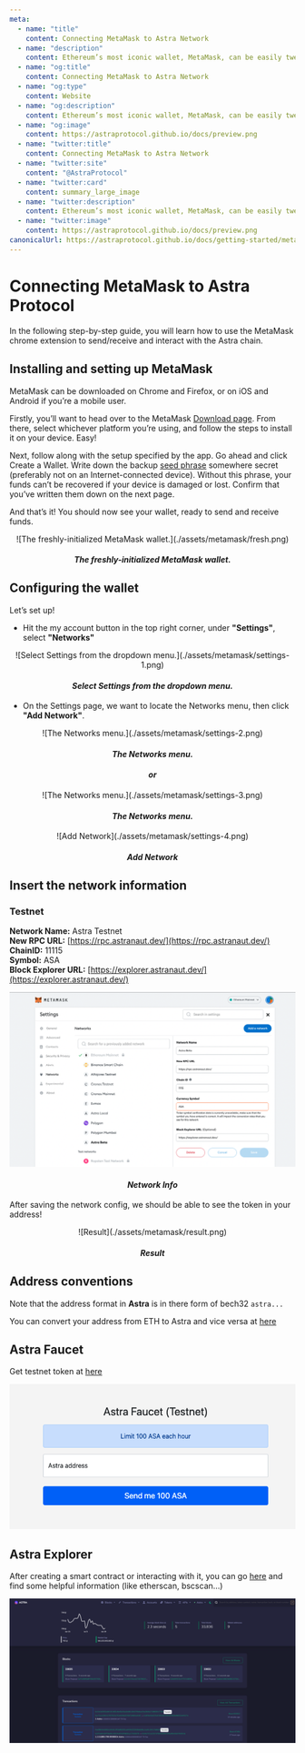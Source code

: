 ```yaml
---
meta:
  - name: "title"
    content: Connecting MetaMask to Astra Network
  - name: "description"
    content: Ethereum’s most iconic wallet, MetaMask, can be easily tweaked to support Astra Network.
  - name: "og:title"
    content: Connecting MetaMask to Astra Network
  - name: "og:type"
    content: Website
  - name: "og:description"
    content: Ethereum’s most iconic wallet, MetaMask, can be easily tweaked to support Astra Network.
  - name: "og:image"
    content: https://astraprotocol.github.io/docs/preview.png
  - name: "twitter:title"
    content: Connecting MetaMask to Astra Network
  - name: "twitter:site"
    content: "@AstraProtocol"
  - name: "twitter:card"
    content: summary_large_image
  - name: "twitter:description"
    content: Ethereum’s most iconic wallet, MetaMask, can be easily tweaked to support Astra Network.
  - name: "twitter:image"
    content: https://astraprotocol.github.io/docs/preview.png
canonicalUrl: https://astraprotocol.github.io/docs/getting-started/metamask.html
---
```



# Connecting MetaMask to Astra Protocol
In the following step-by-step guide, you will learn how to use the MetaMask chrome extension to send/receive and interact with the Astra chain.

## Installing and setting up MetaMask
MetaMask can be downloaded on Chrome and Firefox, or on iOS and Android if you’re a mobile user. 

Firstly, you’ll want to head over to the MetaMask [Download page](https://metamask.io/download.html). From there, select whichever platform you’re using, and follow the steps to install it on your device. Easy!

Next, follow along with the setup specified by the app. Go ahead and click Create a Wallet. Write down the backup [seed phrase](https://academy.binance.com/en/glossary/seed-phrase) somewhere secret (preferably not on an Internet-connected device). Without this phrase, your funds can’t be recovered if your device is damaged or lost. Confirm that you’ve written them down on the next page.

And that’s it! You should now see your wallet, ready to send and receive funds.
<p align="center">
  ![The freshly-initialized MetaMask wallet.](./assets/metamask/fresh.png)
  <h4 align = "center"><i>The freshly-initialized MetaMask wallet.</i></h4>
</p>

## Configuring the wallet
Let’s set up!

* Hit the my account button in the top right corner, under <b>"Settings"</b>, select <b>"Networks"</b>
<p align="center">
  ![Select Settings from the dropdown menu.](./assets/metamask/settings-1.png)
  <h4 align = "center"><i>Select Settings from the dropdown menu.</i></h4>
</p>

* On the Settings page, we want to locate the Networks menu, then click <b>"Add Network"</b>.
<p align="center">
  ![The Networks menu.](./assets/metamask/settings-2.png)
  <h4 align = "center"><i>The Networks menu.</i></h4>
</p>
<h4 align = "center"><i>or</i></h4>
<p align="center">
  ![The Networks menu.](./assets/metamask/settings-3.png)
  <h4 align = "center"><i>The Networks menu.</i></h4>
</p>
<p align="center">
  ![Add Network](./assets/metamask/settings-4.png)
  <h4 align = "center"><i>Add Network</i></h4>
</p>

## Insert the network information

### Testnet

<b>Network Name:</b> Astra Testnet <br />
<b>New RPC URL:</b> [https://rpc.astranaut.dev/](https://rpc.astranaut.dev/) <br />
<b>ChainID:</b> 11115 <br />
<b>Symbol:</b> ASA <br />
<b>Block Explorer URL:</b> [https://explorer.astranaut.dev/](https://explorer.astranaut.dev/) <br />

![Network Info](./assets/metamask/settings-5.png)
<h4 align = "center"><i>Network Info</i></h4>

After saving the network config, we should be able to see the token in your address!
<p align="center">
  ![Result](./assets/metamask/result.png)
  <h4 align = "center"><i>Result</i></h4>
</p>

## Address conventions
Note that the address format in **Astra** is in there form of bech32 ```astra...```

You can convert your address from ETH to Astra and vice versa at [here](https://astra-utilities.vercel.app/)


## Astra Faucet
Get testnet token at [here](https://faucet.astranaut.dev/)

![Faucet](./assets/metamask/faucet.png)

## Astra Explorer
After creating a smart contract or interacting with it, you can go [here](https://explorer.astranaut.dev/) and find some helpful information (like etherscan, bscscan…)

![Explorer](./assets/metamask/explorer.png)